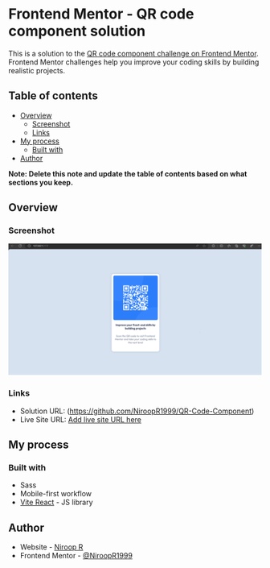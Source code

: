 # Frontend Mentor - QR code component solution

This is a solution to the [QR code component challenge on Frontend Mentor](https://www.frontendmentor.io/challenges/qr-code-component-iux_sIO_H). Frontend Mentor challenges help you improve your coding skills by building realistic projects.

## Table of contents

- [Overview](#overview)
  - [Screenshot](#screenshot)
  - [Links](#links)
- [My process](#my-process)
  - [Built with](#built-with)
- [Author](#author)

**Note: Delete this note and update the table of contents based on what sections you keep.**

## Overview

### Screenshot

![](./src/assets/images/Screenshot.png)

### Links

- Solution URL: (https://github.com/NiroopR1999/QR-Code-Component)
- Live Site URL: [Add live site URL here](https://niroopr1999.github.io/QR-Code-Component/)

## My process

### Built with

- Sass
- Mobile-first workflow
- [Vite React](https://vitejs.dev/) - JS library

## Author

- Website - [Niroop R](https://github.com/NiroopR1999)
- Frontend Mentor - [@NiroopR1999](https://www.frontendmentor.io/profile/yourusername)
